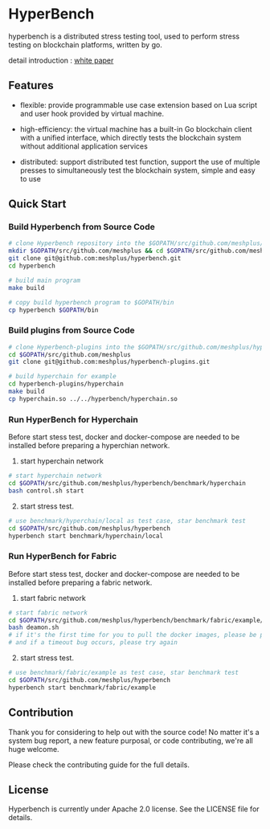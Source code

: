 # HyperBench

hyperbench is a distributed stress testing tool, used to perform stress testing on blockchain platforms, written by go.

detail introduction : [white paper](https://upload.hyperchain.cn/HyperBench%E7%99%BD%E7%9A%AE%E4%B9%A6.pdf)

## Features

-  flexible:  provide programmable use case extension based on Lua script and user hook provided by virtual machine.

- high-efficiency: the virtual machine has a built-in Go blockchain client with a unified interface, which directly tests the blockchain system without additional application services

- distributed: support distributed test function, support the use of multiple presses to simultaneously test the blockchain system, simple and easy to use

## Quick Start

### Build Hyperbench from Source Code

```bash
# clone Hyperbench repository into the $GOPATH/src/github.com/meshplus/hyperbench directory:
mkdir $GOPATH/src/github.com/meshplus && cd $GOPATH/src/github.com/meshplus
git clone git@github.com:meshplus/hyperbench.git
cd hyperbench

# build main program
make build

# copy build hyperbench program to $GOPATH/bin
cp hyperbench $GOPATH/bin
```

### Build plugins from Source Code

```bash
# clone Hyperbench-plugins into the $GOPATH/src/github.com/meshplus/hyperbench-plugins directory:
cd $GOPATH/src/github.com/meshplus
git clone git@github.com:meshplus/hyperbench-plugins.git

# build hyperchain for example
cd hyperbench-plugins/hyperchain
make build
cp hyperchain.so ../../hyperbench/hyperchain.so
```

### Run HyperBench for Hyperchain

Before start stess test, docker and docker-compose are needed to be installed before preparing a hyperchian network.
1. start hyperchain network

```bash
# start hyperchain network
cd $GOPATH/src/github.com/meshplus/hyperbench/benchmark/hyperchain
bash control.sh start
```

2. start stress test.

```bash
# use benchmark/hyperchain/local as test case, star benchmark test
cd $GOPATH/src/github.com/meshplus/hyperbench
hyperbench start benchmark/hyperchain/local
```

### Run HyperBench for Fabric

Before start stess test, docker and docker-compose are needed to be installed before preparing a fabric network.
1. start fabric network

```bash
# start fabric network
cd $GOPATH/src/github.com/meshplus/hyperbench/benchmark/fabric/example/fabric
bash deamon.sh
# if it's the first time for you to pull the docker images, please be patient
# and if a timeout bug occurs, please try again
```

2. start stress test.

```bash
# use benchmark/fabric/example as test case, star benchmark test
cd $GOPATH/src/github.com/meshplus/hyperbench
hyperbench start benchmark/fabric/example
```

## Contribution

Thank you for considering to help out with the source code! No matter it's a system bug report, a new feature purposal, or code contributing, we're all huge welcome.

Please check the contributing guide for the full details.

## License

Hyperbench is currently under Apache 2.0 license. See the LICENSE file for details.
